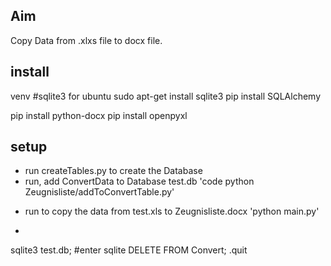 
Aim
-------------------------------------------------------------------------------
Copy Data from .xlxs file to docx file.

install
-------------------------------------------------------------------------------
venv
#sqlite3 for ubuntu
sudo apt-get install sqlite3
pip install SQLAlchemy

pip install python-docx
pip install openpyxl

setup
-------------------------------------------------------------------------------
* run createTables.py to create the Database
* run, add ConvertData to Database test.db
'code python Zeugnisliste/addToConvertTable.py'
+ run to copy the data from test.xls to Zeugnisliste.docx
'python main.py'
*
sqlite3 test.db; #enter sqlite
DELETE FROM Convert;
.quit
